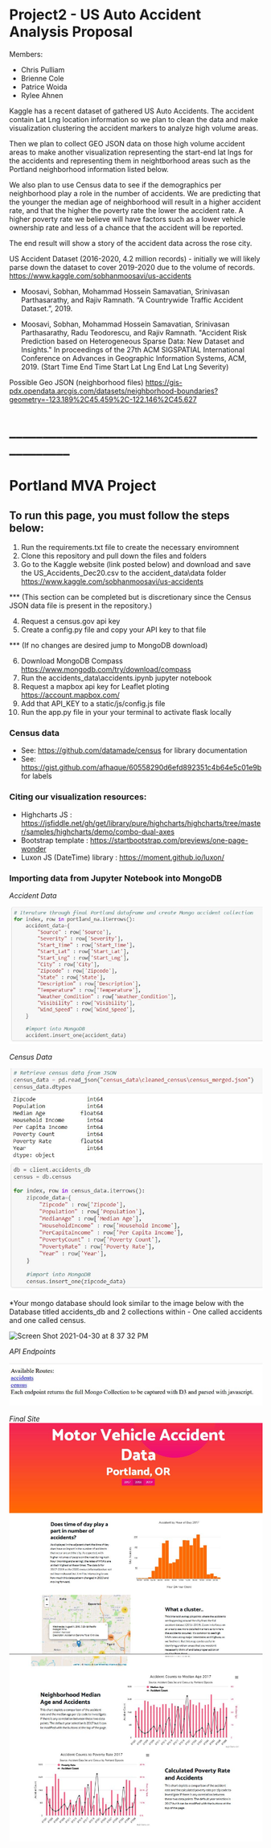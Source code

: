 # Project2 - US Auto Accident Analysis Proposal

Members:
- Chris Pulliam
- Brienne Cole
- Patrice Woida
- Rylee Ahnen

Kaggle has a recent dataset of gathered US Auto Accidents.  The accident contain Lat Lng location information so we plan to clean the data and make visualization clustering the accident markers to analyze high volume areas.

Then we plan to collect GEO JSON data on those high volume accident areas to make another visualization representing the start-end lat lngs for the accidents and representing them in neightborhood areas such as the Portland neighborhood information listed below.

We also plan to use Census data to see if the demographics per neighborhood play a role in the number of accidents. We are predicting that the younger the median age of neighborhood will result in a higher accident rate,  and that the higher the poverty rate the lower the accident rate.  A higher poverty rate we believe will have factors such as a lower vehicle ownership rate and less of a chance that the accident will be reported.

The end result will show a story of the accident data across the rose city.



US Accident Dataset (2016-2020, 4.2 million records) - initially we will likely parse down the dataset to cover 2019-2020 due to the volume of records.
https://www.kaggle.com/sobhanmoosavi/us-accidents

- Moosavi, Sobhan, Mohammad Hossein Samavatian, Srinivasan Parthasarathy, and Rajiv Ramnath. “A Countrywide Traffic Accident Dataset.”, 2019.

- Moosavi, Sobhan, Mohammad Hossein Samavatian, Srinivasan Parthasarathy, Radu Teodorescu, and Rajiv Ramnath. "Accident Risk Prediction based on Heterogeneous Sparse Data: New Dataset and Insights." In proceedings of the 27th ACM SIGSPATIAL International Conference on Advances in Geographic Information Systems, ACM, 2019.
(Start Time End Time Start Lat Lng End Lat Lng Severity)

Possible Geo JSON (neighborhood files)
https://gis-pdx.opendata.arcgis.com/datasets/neighborhood-boundaries?geometry=-123.189%2C45.459%2C-122.146%2C45.627

# ______________________________________________

# Portland MVA Project 

## To run this page, you must follow the steps below:
1) Run the requirements.txt file to create the necessary enviromnent
2) Clone this repository and pull down the files and folders 
3) Go to the Kaggle website (link posted below) and download and save the US_Accidents_Dec20.csv to the accident_data\data folder
  https://www.kaggle.com/sobhanmoosavi/us-accidents

*** (This section can be completed but is discretionary since the Census JSON data file is present in the repository.)

4) Request a census.gov api key
5) Create a config.py file and copy your API key to that file

*** (If no changes are desired jump to MongoDB download)

6) Download MongoDB Compass
  https://www.mongodb.com/try/download/compass
7) Run the accidents_data\accidents.ipynb jupyter notebook
8) Request a mapbox api key for Leaflet ploting  https://account.mapbox.com/
9) Add that API_KEY to a static/js/config.js file
10) Run the app.py file in your your terminal to activate flask locally

### Census data 
 - See: https://github.com/datamade/census for library documentation
 - See: https://gist.github.com/afhaque/60558290d6efd892351c4b64e5c01e9b for labels

### Citing our visualization resources:
- Highcharts JS : https://jsfiddle.net/gh/get/library/pure/highcharts/highcharts/tree/master/samples/highcharts/demo/combo-dual-axes
- Bootstrap template : https://startbootstrap.com/previews/one-page-wonder
- Luxon JS (DateTime) library : https://moment.github.io/luxon/

### Importing data from Jupyter Notebook into MongoDB
*Accident Data*

![Mongo Accidents](https://github.com/pulliam-chris/Project2/blob/main/images/Mongo_accidents.JPG)

*Census Data*

![Mongo Census](https://github.com/pulliam-chris/Project2/blob/main/images/Mongo_census.JPG)

*Your mongo database should look similar to the image below with the Database titled accidents_db and 2 collections within - One called accidents and one called census.

![Screen Shot 2021-04-30 at 8 37 32 PM](https://user-images.githubusercontent.com/75045133/116770575-d6c33400-a9f9-11eb-8ecc-2b3429f93170.png)

*API Endpoints*

![API Endpoints](https://github.com/pulliam-chris/Project2/blob/main/images/API_endpoints.JPG)

*Final Site*
![Final Site Top](https://github.com/pulliam-chris/Project2/blob/main/images/FinalSite_top.JPG)
![Final Site Bottom](https://github.com/pulliam-chris/Project2/blob/main/images/FinalSite_bottom.JPG)


